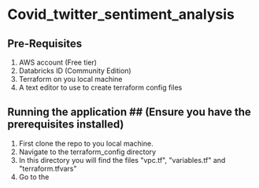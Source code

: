# Covid_twitter_sentiment_analysis

## Pre-Requisites
1. AWS account (Free tier)
2. Databricks ID (Community Edition)
3. Terraform on you local machine
4. A text editor to use to create terraform config files

## Running the application ## (Ensure you have the prerequisites installed)
1. First clone the repo to you local machine.
2. Navigate to the terraform_config directory
3. In this directory you will find the files "vpc.tf", "variables.tf" and "terraform.tfvars"
4. Go to the 
